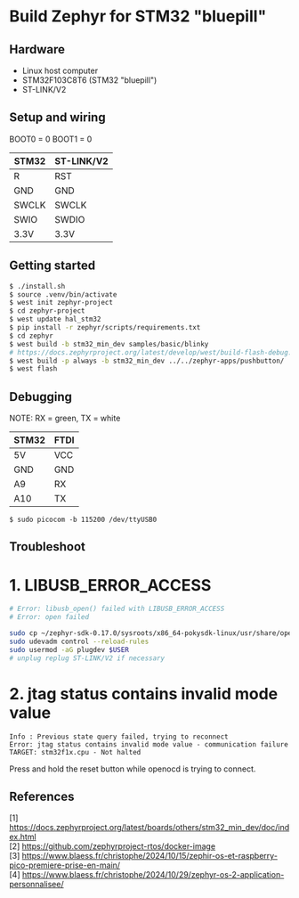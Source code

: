 # Build Zephyr for STM32 "bluepill"

## Hardware
- Linux host computer
- STM32F103C8T6 (STM32 "bluepill")
- ST-LINK/V2

## Setup and wiring
BOOT0 = 0
BOOT1 = 0

| STM32 | ST-LINK/V2 |
| ----- | ---------- |
| R     | RST        |
| GND   | GND        |
| SWCLK | SWCLK      |
| SWIO  | SWDIO      |
| 3.3V  | 3.3V       |

## Getting started

```sh
$ ./install.sh
$ source .venv/bin/activate
$ west init zephyr-project
$ cd zephyr-project
$ west update hal_stm32
$ pip install -r zephyr/scripts/requirements.txt
$ cd zephyr
$ west build -b stm32_min_dev samples/basic/blinky
# https://docs.zephyrproject.org/latest/develop/west/build-flash-debug.html
$ west build -p always -b stm32_min_dev ../../zephyr-apps/pushbutton/
$ west flash
```

## Debugging
NOTE: RX = green, TX = white

| STM32 | FTDI |
| ----- | ---- |
| 5V    | VCC  |
| GND   | GND  |
| A9    | RX   |
| A10   | TX   |

```
$ sudo picocom -b 115200 /dev/ttyUSB0
```

## Troubleshoot
# 1. LIBUSB_ERROR_ACCESS
```sh
# Error: libusb_open() failed with LIBUSB_ERROR_ACCESS
# Error: open failed

sudo cp ~/zephyr-sdk-0.17.0/sysroots/x86_64-pokysdk-linux/usr/share/openocd/contrib/60-openocd.rules /etc/udev/rules.d/
sudo udevadm control --reload-rules
sudo usermod -aG plugdev $USER
# unplug replug ST-LINK/V2 if necessary
```
# 2. jtag status contains invalid mode value
```
Info : Previous state query failed, trying to reconnect
Error: jtag status contains invalid mode value - communication failure
TARGET: stm32f1x.cpu - Not halted
```
Press and hold the reset button while openocd is trying to connect.

## References
[1] https://docs.zephyrproject.org/latest/boards/others/stm32_min_dev/doc/index.html<br>
[2] https://github.com/zephyrproject-rtos/docker-image<br>
[3] https://www.blaess.fr/christophe/2024/10/15/zephir-os-et-raspberry-pico-premiere-prise-en-main/<br>
[4] https://www.blaess.fr/christophe/2024/10/29/zephyr-os-2-application-personnalisee/<br>
